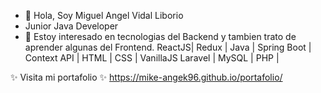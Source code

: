 - 👋 Hola, Soy Miguel Angel Vidal Liborio
- Junior Java Developer
- 👀 Estoy interesado en tecnologias del Backend y tambien trato de aprender algunas del Frontend.
    ReactJS| Redux  | Java | Spring Boot | Context API | HTML | CSS | VanillaJS 
    Laravel | MySQL | PHP |
    

✨ Visita mi portafolio ✨
https://mike-angek96.github.io/portafolio/
